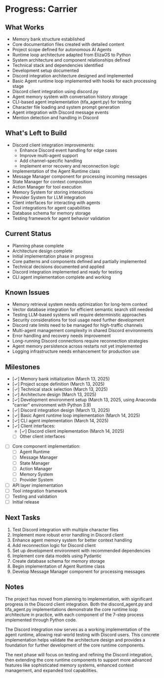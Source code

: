 # Progress: Carrier

## What Works
* Memory bank structure established
* Core documentation files created with detailed content
* Project scope defined for autonomous AI Agents
* Runtime loop architecture adapted from ElizaOS to Python
* System architecture and component relationships defined
* Technical stack and dependencies identified
* Development setup documented
* Discord integration architecture designed and implemented
* Basic Agent runtime loop implemented with hooks for each processing stage
* Discord client integration using discord.py
* Agent memory system with conversation history storage
* CLI-based agent implementation (tifa_agent.py) for testing
* Character file loading and system prompt generation
* Agent integration with Discord message events
* Mention detection and handling in Discord

## What's Left to Build
* Discord client integration improvements:
  * Enhance Discord event handling for edge cases
  * Improve multi-agent support
  * Add channel-specific handling
  * Implement error recovery and reconnection logic
* Implementation of the Agent Runtime class
* Message Manager component for processing incoming messages
* State Manager for context composition
* Action Manager for tool execution
* Memory System for storing interactions
* Provider System for LLM integration
* Client interfaces for interacting with agents
* Tool integrations for agent capabilities
* Database schema for memory storage
* Testing framework for agent behavior validation

## Current Status
* Planning phase complete
* Architecture design complete
* Initial implementation phase in progress
* Core patterns and components defined and partially implemented
* Technical decisions documented and applied
* Discord integration implemented and ready for testing
* CLI agent implementation complete and working

## Known Issues
* Memory retrieval system needs optimization for long-term context
* Vector database integration for efficient semantic search still needed
* Testing LLM-based systems will require deterministic approaches
* Security considerations for tool usage need further development
* Discord rate limits need to be managed for high-traffic channels
* Multi-agent management complexity in shared Discord environments
* Error handling and recovery needs improvement
* Long-running Discord connections require reconnection strategies
* Agent memory persistence across restarts not yet implemented
* Logging infrastructure needs enhancement for production use

## Milestones
* [✓] Memory bank initialization (March 13, 2025)
* [✓] Project scope definition (March 13, 2025)
* [✓] Technical stack selection (March 13, 2025)
* [✓] Architecture design (March 13, 2025)
* [✓] Development environment setup (March 13, 2025, using Anaconda "carrier" environment with Python 3.9)
* [✓] Discord integration design (March 13, 2025)
* [✓] Basic Agent runtime loop implementation (March 14, 2025)
* [✓] CLI agent implementation (March 14, 2025)
* [✓] Client interfaces:
  * [✓] Discord client implementation (March 14, 2025)
  * [ ] Other client interfaces
* [ ] Core component implementation:
  * [ ] Agent Runtime
  * [ ] Message Manager
  * [ ] State Manager
  * [ ] Action Manager
  * [ ] Memory System
  * [ ] Provider System
* [ ] API layer implementation
* [ ] Tool integration framework
* [ ] Testing and validation
* [ ] Initial release

## Next Tasks
1. Test Discord integration with multiple character files
2. Implement more robust error handling in Discord client
3. Enhance agent memory system for better context handling
4. Add reconnection logic for Discord client
5. Set up development environment with recommended dependencies
6. Implement core data models using Pydantic
7. Create database schema for memory storage
8. Begin implementation of Agent Runtime class
9. Develop Message Manager component for processing messages

## Notes
The project has moved from planning to implementation, with significant progress in the Discord client integration. Both the discord_agent.py and tifa_agent.py implementations demonstrate the core runtime loop architecture in practice, with each component of the 7-step process implemented through Python code.

The Discord integration now serves as a working implementation of the agent runtime, allowing real-world testing with Discord users. This concrete implementation helps validate the architecture design and provides a foundation for further development of the core runtime components.

The next phase will focus on testing and refining the Discord integration, then extending the core runtime components to support more advanced features like sophisticated memory systems, enhanced context management, and expanded tool capabilities.
